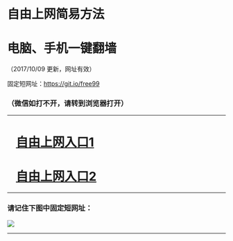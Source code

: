 ﻿# 自由上网简易方法

# 电脑、手机一键翻墙

（2017/10/09 更新，网址有效）

固定短网址：https://git.io/free99

### （微信如打不开，请转到浏览器打开）


***





# &nbsp;&nbsp; <a href="http://ft2440728947.fwq-tz-1001.info/fwqtz01.html?t=100900118166 " target="_blank">自由上网入口1</a>
# &nbsp;&nbsp; <a href="http://ft3177529744.fwq-tz-1002.info/fwqtz02.html?t=1009001761 " target="_blank">自由上网入口2</a>
***

### 请记住下图中固定短网址：

<img src="https://s3-us-west-2.amazonaws.com/fwq-1001/yjfq-20170905okok.png" /> 


***

